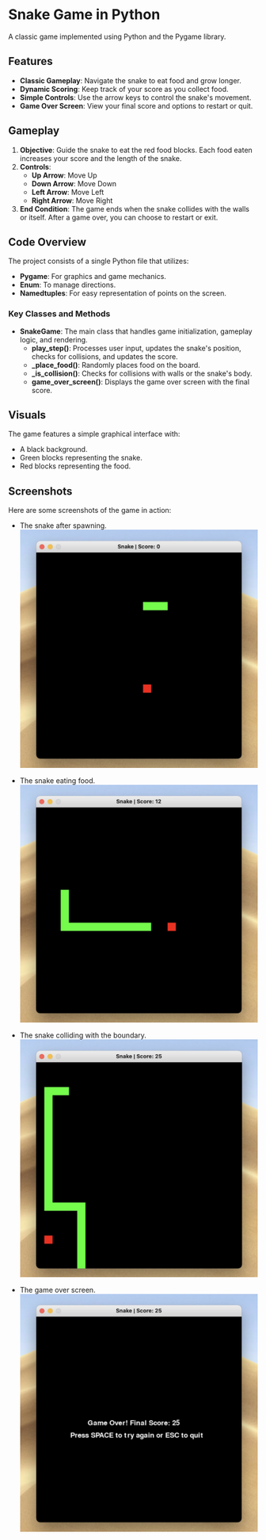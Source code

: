 # Snake Game in Python

A classic game implemented using Python and the Pygame library.

## Features

- **Classic Gameplay**: Navigate the snake to eat food and grow longer.
- **Dynamic Scoring**: Keep track of your score as you collect food.
- **Simple Controls**: Use the arrow keys to control the snake's movement.
- **Game Over Screen**: View your final score and options to restart or quit.

## Gameplay

1. **Objective**: Guide the snake to eat the red food blocks. Each food eaten increases your score and the length of the snake.
2. **Controls**:
   - **Up Arrow**: Move Up
   - **Down Arrow**: Move Down
   - **Left Arrow**: Move Left
   - **Right Arrow**: Move Right
3. **End Condition**: The game ends when the snake collides with the walls or itself. After a game over, you can choose to restart or exit.

## Code Overview

The project consists of a single Python file that utilizes:
- **Pygame**: For graphics and game mechanics.
- **Enum**: To manage directions.
- **Namedtuples**: For easy representation of points on the screen.

### Key Classes and Methods

- **SnakeGame**: The main class that handles game initialization, gameplay logic, and rendering.
  - **play_step()**: Processes user input, updates the snake's position, checks for collisions, and updates the score.
  - **_place_food()**: Randomly places food on the board.
  - **_is_collision()**: Checks for collisions with walls or the snake's body.
  - **game_over_screen()**: Displays the game over screen with the final score.

## Visuals

The game features a simple graphical interface with:
- A black background.
- Green blocks representing the snake.
- Red blocks representing the food.

## Screenshots

Here are some screenshots of the game in action:

- The snake after spawning.
![game-start](screenshots/1-game-start.jpeg)

- The snake eating food.
![eating-food](screenshots/2-eating-food.jpeg)

- The snake colliding with the boundary.
![boundary-collision](screenshots/3-boundary-collision.jpeg)

- The game over screen.
![game-over](screenshots/4-game-over.jpeg)
